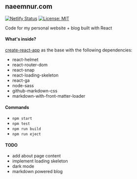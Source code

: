 ## naeemnur.com

[![Netlify Status](https://api.netlify.com/api/v1/badges/782122a0-5349-4898-a3b9-0d68f6944c34/deploy-status)](https://app.netlify.com/sites/naeem/deploys) [![License: MIT](https://img.shields.io/badge/License-MIT-yellow.svg)](https://opensource.org/licenses/MIT)

Code for my personal website + blog built with React

#### What's inside?

[create-react-app](https://github.com/facebook/create-react-app) as the base with the following dependencies:

- react-helmet
- react-router-dom
- react-snap
- react-loading-skeleton
- react-ga
- node-sass
- github-markdown-css
- markdown-with-front-matter-loader

#### Commands

- `npm start`
- `npm test`
- `npm run build`
- `npm run eject`

#### TODO

- add about page content
- implement loading skeleton
- dark mode
- markdown powered blog
